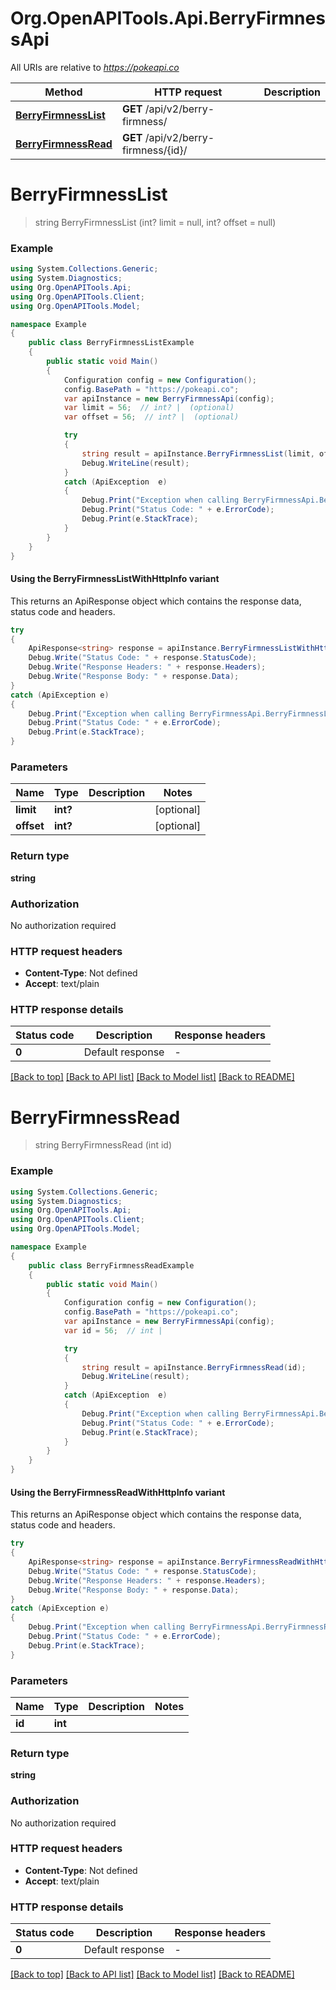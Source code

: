 # Org.OpenAPITools.Api.BerryFirmnessApi

All URIs are relative to *https://pokeapi.co*

| Method | HTTP request | Description |
|--------|--------------|-------------|
| [**BerryFirmnessList**](BerryFirmnessApi.md#berryfirmnesslist) | **GET** /api/v2/berry-firmness/ |  |
| [**BerryFirmnessRead**](BerryFirmnessApi.md#berryfirmnessread) | **GET** /api/v2/berry-firmness/{id}/ |  |

<a id="berryfirmnesslist"></a>
# **BerryFirmnessList**
> string BerryFirmnessList (int? limit = null, int? offset = null)



### Example
```csharp
using System.Collections.Generic;
using System.Diagnostics;
using Org.OpenAPITools.Api;
using Org.OpenAPITools.Client;
using Org.OpenAPITools.Model;

namespace Example
{
    public class BerryFirmnessListExample
    {
        public static void Main()
        {
            Configuration config = new Configuration();
            config.BasePath = "https://pokeapi.co";
            var apiInstance = new BerryFirmnessApi(config);
            var limit = 56;  // int? |  (optional) 
            var offset = 56;  // int? |  (optional) 

            try
            {
                string result = apiInstance.BerryFirmnessList(limit, offset);
                Debug.WriteLine(result);
            }
            catch (ApiException  e)
            {
                Debug.Print("Exception when calling BerryFirmnessApi.BerryFirmnessList: " + e.Message);
                Debug.Print("Status Code: " + e.ErrorCode);
                Debug.Print(e.StackTrace);
            }
        }
    }
}
```

#### Using the BerryFirmnessListWithHttpInfo variant
This returns an ApiResponse object which contains the response data, status code and headers.

```csharp
try
{
    ApiResponse<string> response = apiInstance.BerryFirmnessListWithHttpInfo(limit, offset);
    Debug.Write("Status Code: " + response.StatusCode);
    Debug.Write("Response Headers: " + response.Headers);
    Debug.Write("Response Body: " + response.Data);
}
catch (ApiException e)
{
    Debug.Print("Exception when calling BerryFirmnessApi.BerryFirmnessListWithHttpInfo: " + e.Message);
    Debug.Print("Status Code: " + e.ErrorCode);
    Debug.Print(e.StackTrace);
}
```

### Parameters

| Name | Type | Description | Notes |
|------|------|-------------|-------|
| **limit** | **int?** |  | [optional]  |
| **offset** | **int?** |  | [optional]  |

### Return type

**string**

### Authorization

No authorization required

### HTTP request headers

 - **Content-Type**: Not defined
 - **Accept**: text/plain


### HTTP response details
| Status code | Description | Response headers |
|-------------|-------------|------------------|
| **0** | Default response |  -  |

[[Back to top]](#) [[Back to API list]](../README.md#documentation-for-api-endpoints) [[Back to Model list]](../README.md#documentation-for-models) [[Back to README]](../README.md)

<a id="berryfirmnessread"></a>
# **BerryFirmnessRead**
> string BerryFirmnessRead (int id)



### Example
```csharp
using System.Collections.Generic;
using System.Diagnostics;
using Org.OpenAPITools.Api;
using Org.OpenAPITools.Client;
using Org.OpenAPITools.Model;

namespace Example
{
    public class BerryFirmnessReadExample
    {
        public static void Main()
        {
            Configuration config = new Configuration();
            config.BasePath = "https://pokeapi.co";
            var apiInstance = new BerryFirmnessApi(config);
            var id = 56;  // int | 

            try
            {
                string result = apiInstance.BerryFirmnessRead(id);
                Debug.WriteLine(result);
            }
            catch (ApiException  e)
            {
                Debug.Print("Exception when calling BerryFirmnessApi.BerryFirmnessRead: " + e.Message);
                Debug.Print("Status Code: " + e.ErrorCode);
                Debug.Print(e.StackTrace);
            }
        }
    }
}
```

#### Using the BerryFirmnessReadWithHttpInfo variant
This returns an ApiResponse object which contains the response data, status code and headers.

```csharp
try
{
    ApiResponse<string> response = apiInstance.BerryFirmnessReadWithHttpInfo(id);
    Debug.Write("Status Code: " + response.StatusCode);
    Debug.Write("Response Headers: " + response.Headers);
    Debug.Write("Response Body: " + response.Data);
}
catch (ApiException e)
{
    Debug.Print("Exception when calling BerryFirmnessApi.BerryFirmnessReadWithHttpInfo: " + e.Message);
    Debug.Print("Status Code: " + e.ErrorCode);
    Debug.Print(e.StackTrace);
}
```

### Parameters

| Name | Type | Description | Notes |
|------|------|-------------|-------|
| **id** | **int** |  |  |

### Return type

**string**

### Authorization

No authorization required

### HTTP request headers

 - **Content-Type**: Not defined
 - **Accept**: text/plain


### HTTP response details
| Status code | Description | Response headers |
|-------------|-------------|------------------|
| **0** | Default response |  -  |

[[Back to top]](#) [[Back to API list]](../README.md#documentation-for-api-endpoints) [[Back to Model list]](../README.md#documentation-for-models) [[Back to README]](../README.md)

